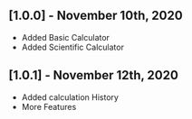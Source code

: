 ## [1.0.0] - November 10th, 2020
- Added Basic Calculator
- Added Scientific Calculator
## [1.0.1] - November 12th, 2020
- Added calculation History
- More Features


